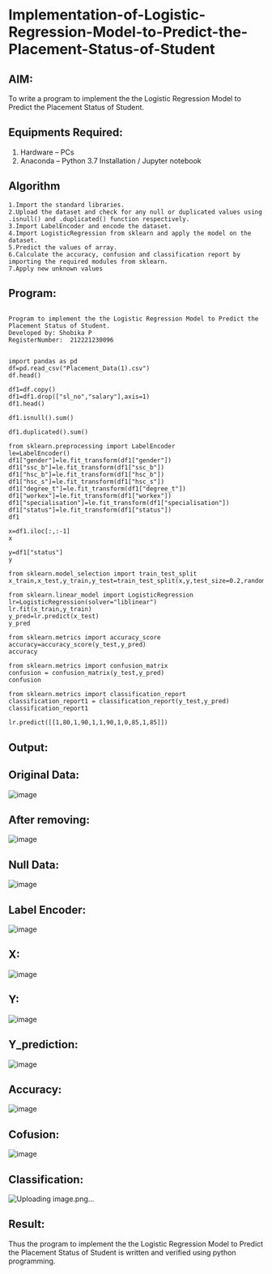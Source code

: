 # Implementation-of-Logistic-Regression-Model-to-Predict-the-Placement-Status-of-Student

## AIM:
To write a program to implement the the Logistic Regression Model to Predict the Placement Status of Student.

## Equipments Required:
1. Hardware – PCs
2. Anaconda – Python 3.7 Installation / Jupyter notebook

## Algorithm
```
1.Import the standard libraries.
2.Upload the dataset and check for any null or duplicated values using .isnull() and .duplicated() function respectively.
3.Import LabelEncoder and encode the dataset.
4.Import LogisticRegression from sklearn and apply the model on the dataset.
5.Predict the values of array.
6.Calculate the accuracy, confusion and classification report by importing the required modules from sklearn.
7.Apply new unknown values
```
## Program:
```

Program to implement the the Logistic Regression Model to Predict the Placement Status of Student.
Developed by: Shobika P
RegisterNumber:  212221230096


import pandas as pd
df=pd.read_csv("Placement_Data(1).csv")
df.head()

df1=df.copy()
df1=df1.drop(["sl_no","salary"],axis=1)
df1.head()

df1.isnull().sum()

df1.duplicated().sum()

from sklearn.preprocessing import LabelEncoder
le=LabelEncoder()
df1["gender"]=le.fit_transform(df1["gender"])
df1["ssc_b"]=le.fit_transform(df1["ssc_b"])
df1["hsc_b"]=le.fit_transform(df1["hsc_b"])
df1["hsc_s"]=le.fit_transform(df1["hsc_s"])
df1["degree_t"]=le.fit_transform(df1["degree_t"])
df1["workex"]=le.fit_transform(df1["workex"])
df1["specialisation"]=le.fit_transform(df1["specialisation"])
df1["status"]=le.fit_transform(df1["status"])
df1

x=df1.iloc[:,:-1]
x

y=df1["status"]
y

from sklearn.model_selection import train_test_split
x_train,x_test,y_train,y_test=train_test_split(x,y,test_size=0.2,random_state=0)

from sklearn.linear_model import LogisticRegression
lr=LogisticRegression(solver="liblinear")
lr.fit(x_train,y_train)
y_pred=lr.predict(x_test)
y_pred

from sklearn.metrics import accuracy_score
accuracy=accuracy_score(y_test,y_pred)
accuracy

from sklearn.metrics import confusion_matrix
confusion = confusion_matrix(y_test,y_pred)
confusion

from sklearn.metrics import classification_report
classification_report1 = classification_report(y_test,y_pred)
classification_report1

lr.predict([[1,80,1,90,1,1,90,1,0,85,1,85]])

```

## Output:
## Original Data:
![image](https://user-images.githubusercontent.com/94508142/204136255-8cb10f6a-6c74-440f-add7-a7be6008664b.png)
## After removing:
![image](https://user-images.githubusercontent.com/94508142/204136278-512a878a-d155-48b9-9569-b8f11edb494e.png)
## Null Data:
![image](https://user-images.githubusercontent.com/94508142/204136293-5a15afff-05bd-4845-b2b3-66642d8f8a5f.png)
## Label Encoder:
![image](https://user-images.githubusercontent.com/94508142/204136330-1d33be6b-8b16-4ad7-b24d-6157af5aeeb6.png)
## X:
![image](https://user-images.githubusercontent.com/94508142/204136347-d8dee653-d011-4866-a2ab-d8e3f9aeeeff.png)
## Y:
![image](https://user-images.githubusercontent.com/94508142/204136360-7af0b407-7529-4be9-9fcf-24ca0ebc9400.png)
## Y_prediction:
![image](https://user-images.githubusercontent.com/94508142/204136366-0769bc13-f1d0-4388-a72d-9f4d30469c01.png)
## Accuracy:
![image](https://user-images.githubusercontent.com/94508142/204136373-349bf1c1-052c-4255-83c7-557dd0dcc0b8.png)
## Cofusion:
![image](https://user-images.githubusercontent.com/94508142/204136392-5c88781d-6104-449c-a5ce-3ae6689cc1d4.png)
## Classification:
![Uploading image.png…]()




## Result:
Thus the program to implement the the Logistic Regression Model to Predict the Placement Status of Student is written and verified using python programming.
